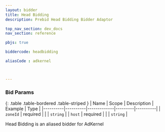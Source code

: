 ```yaml
---
layout: bidder
title: Head Bidding
description: Prebid Head Bidding Bidder Adaptor

top_nav_section: dev_docs
nav_section: reference

pbjs: true

biddercode: headbidding

aliasCode : adkernel



---
```


### Bid Params

{: .table .table-bordered .table-striped }
| Name     | Scope    | Description | Example | Type     |
|----------|----------|-------------|---------|----------|
| `zoneId` | required |             |         | `string` |
| `host`   | required |             |         | `string` |

Head Bidding is an aliased bidder for AdKernel
